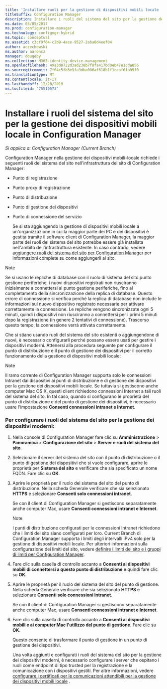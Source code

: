 ```yaml
---
title: 'Installare ruoli per la gestione di dispositivi mobili locale '
titleSuffix: Configuration Manager
description: Installare i ruoli del sistema del sito per la gestione dei dispositivi mobili locale in Configuration Manager.
ms.date: 03/05/2017
ms.prod: configuration-manager
ms.technology: configmgr-hybrid
ms.topic: conceptual
ms.assetid: c3cf9f64-c2b9-4ace-9527-2aba6d4eef04
author: aczechowski
ms.author: aaroncz
manager: dougeby
ms.collection: M365-identity-device-management
ms.openlocfilehash: 49a3d8722d3ad238b7f8fa417bd0eb47e1cda056
ms.sourcegitcommit: 7f64c5fb3e9fa3dba006af618b1f1ceaf61a99f0
ms.translationtype: MT
ms.contentlocale: it-IT
ms.lasthandoff: 12/28/2019
ms.locfileid: "75519573"
---
```

# <a name="install-site-system-roles-for-on-premises-mobile-device-management-in-configuration-manager"></a>Installare i ruoli del sistema del sito per la gestione dei dispositivi mobili locale in Configuration Manager

*Si applica a: Configuration Manager (Current Branch)*

Configuration Manager nella gestione dei dispositivi mobili\-locale richiede i seguenti ruoli del sistema del sito nell'infrastruttura del sito di Configuration Manager:  

- Punto di registrazione  

- Punto proxy di registrazione  

- Punto di distribuzione  

- Punto di gestione dei dispositivi  

- Punto di connessione del servizio  

  Se si sta aggiungendo la gestione di dispositivi mobili locale a un'organizzazione in cui la maggior parte dei PC e dei dispositivi è gestita tramite il software client di Configuration Manager, la maggior parte dei ruoli del sistema del sito potrebbe essere già installata nell'ambito dell'infrastruttura esistente. In caso contrario, vedere [aggiungere ruoli del sistema del sito per Configuration Manager](../../core/servers/deploy/configure/add-site-system-roles.md) per informazioni complete su come aggiungerli al sito.  

> [!NOTE]  
>  Se si usano le repliche di database con il ruolo di sistema del sito punto gestione periferiche, i nuovi dispositivi registrati non riusciranno inizialmente a connettersi al punto gestione periferiche, fino al completamento della sincronizzazione della replica di database. Questo errore di connessione si verifica perché la replica di database non include le informazioni sul nuovo dispositivo registrato necessarie per attivare correttamente la connessione. Le repliche vengono sincronizzate ogni 5 minuti, quindi i dispositivi non riusciranno a connettersi per i primi 5 minuti dopo la registrazione (in genere 2 tentativi di connessione). Trascorso questo tempo, la connessione verrà attivata correttamente.  

 Che si stiano usando ruoli del sistema del sito esistenti o aggiungendone di nuovi, è necessario configurarli perché possano essere usati per gestire i dispositivi moderni. Attenersi alla procedura seguente per configurare il punto di distribuzione e il punto di gestione dei dispositivi per il corretto funzionamento della gestione di dispositivi mobili locale:  

> [!NOTE]  
>  Il ramo corrente di Configuration Manager supporta solo le connessioni Intranet dai dispositivi ai punti di distribuzione e di gestione dei dispositivi per la gestione dei dispositivi mobili locale. Se tuttavia si gestiscono anche computer Mac OS X, questi client richiedono connessioni Internet a tali ruoli del sistema del sito. In tal caso, quando si configurano le proprietà del punto di distribuzione e del punto di gestione dei dispositivi, è necessario usare l'impostazione **Consenti connessioni intranet e Internet**.  

### <a name="to-configure-site-system-roles-to-manage-modern-devices"></a>Per configurare i ruoli del sistema del sito per la gestione dei dispositivi moderni:  

1. Nella console di Configuration Manager fare clic su **Amministrazione** > **Panoramica** > **Configurazione del sito** > **Server e ruoli del sistema del sito**.  

2. Selezionare il server del sistema del sito con il punto di distribuzione o il punto di gestione dei dispositivi che si vuole configurare, aprire le proprietà per **Sistema del sito** e verificare che sia specificato un nome FQDN. Fare clic su **OK**.  

3. Aprire le proprietà per il ruolo del sistema del sito del punto di distribuzione. Nella scheda Generale verificare che sia selezionato **HTTPS** e selezionare **Consenti solo connessioni intranet**.  

    Se con il client di Configuration Manager si gestiscono separatamente anche computer Mac, usare **Consenti connessioni intranet e Internet**.  

   > [!NOTE]  
   >  I punti di distribuzione configurati per le connessioni Intranet richiedono che i limiti del sito siano configurati per loro. Current Branch di Configuration Manager supporta i limiti degli intervalli IPv4 solo per la gestione di dispositivi mobili locale. Per ulteriori informazioni sulla configurazione dei limiti del sito, vedere [definire i limiti del sito e i gruppi di limiti per Configuration Manager](../../core/servers/deploy/configure/define-site-boundaries-and-boundary-groups.md).  

4. Fare clic sulla casella di controllo accanto a **Consenti ai dispositivi mobili di connettersi a questo punto di distribuzione** e quindi fare clic su **OK**.  

5. Aprire le proprietà per il ruolo del sistema del sito del punto di gestione. Nella scheda Generale verificare che sia selezionato **HTTPS** e selezionare **Consenti solo connessioni intranet**.  

    Se con il client di Configuration Manager si gestiscono separatamente anche computer Mac, usare **Consenti connessioni intranet e Internet**.  

6. Fare clic sulla casella di controllo accanto a **Consenti ai dispositivi mobili e ai computer Mac l'utilizzo del punto di gestione**. Fare clic su **OK**.  

    Questo consente di trasformare il punto di gestione in un punto di gestione dei dispositivi.  

   Una volta aggiunti e configurati i ruoli del sistema del sito per la gestione dei dispositivi moderni, è necessario configurare i server che ospitano i ruoli come endpoint di tipo trusted per la registrazione e la comunicazione con i dispositivi gestiti. Per altre informazioni, vedere [configurare i certificati per le comunicazioni attendibili per la gestione dei dispositivi mobili locale](../../mdm/get-started/set-up-certificates-on-premises-mdm.md) .  
